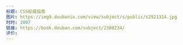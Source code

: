 ```yaml
---
标题: CSS权威指南
图片: https://img9.doubanio.com/view/subject/s/public/s2921314.jpg
时时: 2007
链接: https://book.douban.com/subject/2308234/
评价:
---
```


